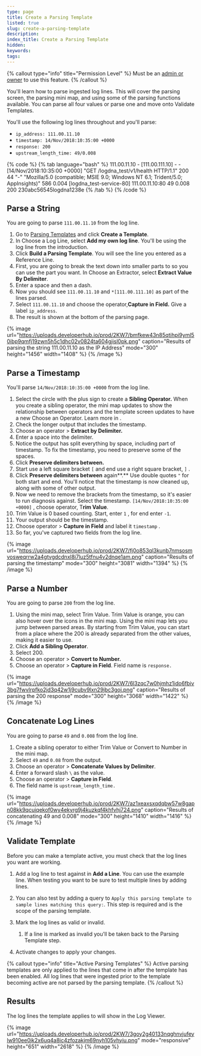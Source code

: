 ```yaml
---
type: page
title: Create a Parsing Template
listed: true
slug: create-a-parsing-template
description: 
index_title: Create a Parsing Template
hidden: 
keywords: 
tags: 
---
```


{% callout type="info" title="Permission Level" %}
Must be an [admin or owner](/docs/feature-access-matrix) to use this feature.
{% /callout %}

You'll learn how to parse ingested log lines. This will cover the parsing screen, the parsing mini map, and using some of the parsing functions available. You can parse all four values or parse one and move onto Validate Templates.

You'll use the following log lines throughout and you'll parse:

- `ip_address: 111.00.11.10`
- `timestamp: 14/Nov/2018:10:35:00 +0000`
- `response: 200`
- `upstream_length_time: 49/0.008`

{% code %}
{% tab language="bash" %}
111.00.11.10 - [111.00.111.10] - - [14/Nov/2018:10:35:00 +0000] "GET /logdna_test/v1/health
HTTP/1.1" 200 44 "-" "Mozilla/5.0 (compatible; MSIE 9.0; Windows NT 6.1; Trident/5.0; AppInsights)"
586 0.004 [logdna_test-service-80] 111.00.11.10:80 49 0.008 200 230abc56545logdna1238e
{% /tab %}
{% /code %}

## Parse a String

You are going to parse `111.00.11.10` from the log line.

1. Go to [Parsing Templates](https://app.mezmo/com/manage/custom-parsing/templates) and click **Create a Template**.
2. In Choose a Log Line, select **Add my own log line**. You'll be using the log line from the introduction.
3. Click **Build a Parsing Template**. You will see the line you entered as a Reference Line.
4. First, you are going to break the text down into smaller parts to so you can use the part you want. In Choose an Extractor, select **Extract Value By Delimiter**. 
5. Enter a space and then a dash.
6. Now you should see `111.00.11.10` and `*[111.00.111.10]` as part of the lines parsed.
7. Select `111.00.11.10` and choose the operator,**Capture in Field.** Give a label `ip_address`.
8. The result is shown at the bottom of the parsing page.

{% image url="https://uploads.developerhub.io/prod/2KW7/bmfkew43n85qtihpi9yml50ibp9qmfj19zwn5h5c1dhc02v0824ta604gjisl0pk.png" caption="Results of parsing the string 111.00.11.10 as the IP Address" mode="300" height="1456" width="1408" %}
{% /image %}

## Parse a Timestamp

You'll parse `14/Nov/2018:10:35:00 +0000` from the log line.

1. Select the circle with the plus sign to create a **Sibling Operator.** When you create a sibling operator, the mini map updates to show the relationship between operators and the template screen updates to have a new Choose an Operator. Learn more in [](/docs/edit-parsing-operations-with-the-mini-map).
2. Check the longer output that includes the timestamp.
3. Choose an operator &gt; **Extract by Delimiter.**
4. Enter a space into the delimiter. 
5. Notice the output has split everything by space, including part of timestamp. To fix the timestamp, you need to preserve some of the spaces.
6. Click **Preserve delimiters between.** 
7. Start use a left square bracket `[` and end use a right square bracket, `]` .
8. Click **Preserve delimiters between** again**.** Use double quotes `"` for both start and end. You'll notice that the timestamp is now cleaned up, along with some of other output.
9. Now we need to remove the brackets from the timestamp, so it's easier to run diagnosis against. Select the timestamp. `[14/Nov/2018:10:35:00 +0000]` , choose operator, T**rim Value**. 
10. Trim Value is 0 based counting. Start, enter `1` , for end enter  `-1`.
11. Your output should be the timestamp. 
12. Choose operator &gt; **Capture in Field** and label it `timestamp` .
13. So far, you've captured two fields from the log line.

{% image url="https://uploads.developerhub.io/prod/2KW7/fj0o853ql3kunb7nmsosmvosweqrrw2a4gtvgdcdnxl8i7luz5tfnu4v2dnqe1am.png" caption="Results of parsing the timestamp" mode="300" height="3081" width="1394" %}
{% /image %}

## Parse a Number

You are going to parse `200` from the log line.

1. Using the mini map, select Trim Value. Trim Value is orange, you can also hover over the icons in the mini map. Using the mini map lets you jump between parsed areas. By starting from Trim Value, you can start from a place where the 200 is already separated from the other values, making it easier to use.
2. Click **Add a Sibling Operator**.
3. Select 200.
4. Choose an operator &gt; **Convert to Number.**
5. Choose an operator &gt; **Capture in Field**. Field name is `response.` 

{% image url="https://uploads.developerhub.io/prod/2KW7/6l3zqc7w0hjmhz1ido6fbiv3bg7fwvlrpfko2jd3q42w1j9cubv9lxn29jbc3goj.png" caption="Results of parsing the 200 response" mode="300" height="3068" width="1422" %}
{% /image %}

## Concatenate Log Lines

You are going to parse `49` and `0.008` from the log line.

1. Create a sibling operator to either Trim Value or Convert to Number in the mini map. 
2. Select `49` and `0.08` from the output.
3. Choose an operator &gt; **Concatenate Values by Delimiter**.
4. Enter a forward slash `\` as the value.
5. Choose an operator &gt; **Capture in Field**.
6. The field name is `upstream_length_time.`

{% image url="https://uploads.developerhub.io/prod/2KW7/az1xeaxsxqdqbw57w8gapn08kk9qcuiqekof0wy4ekyrg9j4kuzkqf4khfvhj724.png" caption="Results of concatenating 49 and 0.008" mode="300" height="1410" width="1416" %}
{% /image %}

## Validate Template

Before you can make a template active, you must check that the log lines you want are working. 

1. Add a log line to test against in **Add a Line**. You can use the example line. When testing you want to be sure to test multiple lines by adding lines. 
2. You can also test by adding a query to `Apply this parsing template to sample lines matching this query:`. This step is required and is the scope of the parsing template.
3. Mark the log lines as valid or invalid. 
    1. If a line is marked as invalid you'll be taken back to the Parsing Template step.

4. Activate changes to apply your changes.

{% callout type="info" title="Active Parsing Templates" %}
Active parsing templates are only applied to the lines that come in after the template has been enabled. All log lines that were ingested prior to the template becoming active are not parsed by the parsing template.
{% /callout %}

## Results

The log lines the template applies to will show in the Log Viewer.

{% image url="https://uploads.developerhub.io/prod/2KW7/3goy2g40133nqghnvjufeylw910ee0jk2x6uq4a8ic4zfozakjm69nyh105vhyiu.png" mode="responsive" height="651" width="2618" %}
{% /image %}
